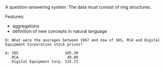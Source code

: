 A question-answering system. The data must consist of ring structures.

Features:

- aggregations  
- definition of new concepts in natural language

~~~
Q: What were the averages between 1967 and now of SDS, RCA and Digital Equipment Corporation stock prices?

A: SDS                     105.30
   RCA                      49.80
   Digital Equipment Corp. 115.72
~~~
